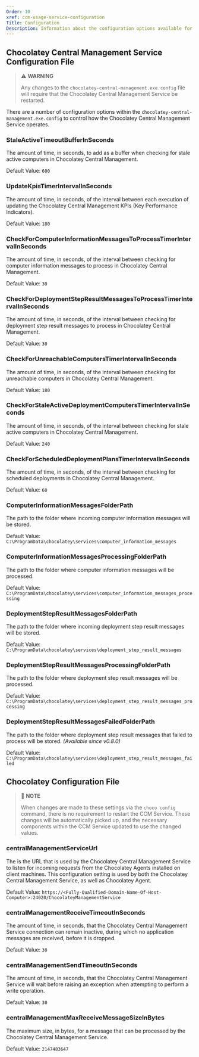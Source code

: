 ```yaml
---
Order: 10
xref: ccm-usage-service-configuration
Title: Configuration
Description: Information about the configuration options available for the CCM Service
---
```


## Chocolatey Central Management Service Configuration File

> :warning: **WARNING**
>
> Any changes to the `chocolatey-central-management.exe.config` file will require that the Chocolatey Central Management Service be restarted.

There are a number of configuration options within the `chocolatey-central-management.exe.config` to control how the Chocolatey Central Management Service operates.

### StaleActiveTimeoutBufferInSeconds

The amount of time, in seconds, to add as a buffer when checking for stale active computers in Chocolatey Central Management.

Default Value: `600`

### UpdateKpisTimerIntervalInSeconds

The amount of time, in seconds, of the interval between each execution of updating the Chocolatey Central Management KPIs (Key Performance Indicators).

Default Value: `180`

### CheckForComputerInformationMessagesToProcessTimerIntervalInSeconds

The amount of time, in seconds, of the interval between checking for computer information messages to process in Chocolatey Central Management.

Default Value: `30`

### CheckForDeploymentStepResultMessagesToProcessTimerIntervalInSeconds

The amount of time, in seconds, of the interval between checking for deployment step result messages to process in Chocolatey Central Management.

Default Value: `30`

### CheckForUnreachableComputersTimerIntervalInSeconds

The amount of time, in seconds, of the interval between checking for unreachable computers in Chocolatey Central Management.

Default Value: `180`

### CheckForStaleActiveDeploymentComputersTimerIntervalInSeconds

The amount of time, in seconds, of the interval between checking for stale active computers in Chocolatey Central Management.

Default Value: `240`

### CheckForScheduledDeploymentPlansTimerIntervalInSeconds

The amount of time, in seconds, of the interval between checking for scheduled deployments in Chocolatey Central Management.

Default Value: `60`

### ComputerInformationMessagesFolderPath

The path to the folder where incoming computer information messages will be stored.

Default Value: `C:\ProgramData\chocolatey\services\computer_information_messages`

### ComputerInformationMessagesProcessingFolderPath

The path to the folder where computer information messages will be processed.

Default Value: `C:\ProgramData\chocolatey\services\computer_information_messages_processing`

### DeploymentStepResultMessagesFolderPath

The path to the folder where incoming deployment step result messages will be stored.

Default Value: `C:\ProgramData\chocolatey\services\deployment_step_result_messages`

### DeploymentStepResultMessagesProcessingFolderPath

The path to the folder where deployment step result messages will be processed.

Default Value: `C:\ProgramData\chocolatey\services\deployment_step_result_messages_processing`

### DeploymentStepResultMessagesFailedFolderPath

The path to the folder where deployment step result messages that failed to process will be stored. _(Available since v0.8.0)_

Default Value: `C:\ProgramData\chocolatey\services\deployment_step_result_messages_failed`

## Chocolatey Configuration File

> :memo: **NOTE**
>
> When changes are made to these settings via the `choco config` command, there is no requirement to restart the CCM Service. These changes will be automatically picked up, and the necessary components within the CCM Service updated to use the changed values.

### centralManagementServiceUrl

The is the URL that is used by the Chocolatey Central Management Service to listen for incoming requests from the Chocolatey Agents installed on client machines.  This configuration setting is used by both the Chocolatey Central Management Service, as well as Chocolatey Agent.

Default Value: `https://<Fully-Qualified-Domain-Name-Of-Host-Computer>:24020/ChocolateyManagementService`

### centralManagementReceiveTimeoutInSeconds

The amount of time, in seconds, that the Chocolatey Central Management Service connection can remain inactive, during which no application messages are received, before it is dropped.

Default Value: `30`

### centralManagementSendTimeoutInSeconds

The amount of time, in seconds, that the Chocolatey Central Management Service will wait before raising an exception when attempting to perform a write operation.

Default Value: `30`

### centralManagementMaxReceiveMessageSizeInBytes

The maximum size, in bytes, for a message that can be processed by the Chocolatey Central Management Service.

Default Value: `2147483647`